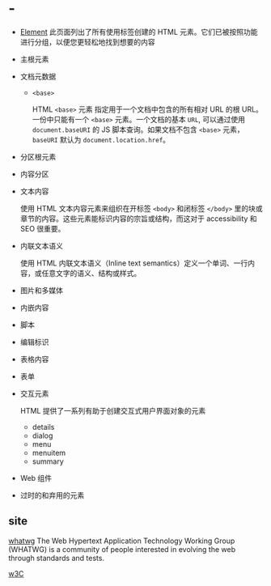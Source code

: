 # -

- [Element](https://developer.mozilla.org/zh-CN/docs/Web/HTML/Element) 此页面列出了所有使用标签创建的 HTML 元素。它们已被按照功能进行分组，以便您更轻松地找到想要的内容

- 主根元素
- 文档元数据
  - `<base>` 

      HTML `<base>` 元素 指定用于一个文档中包含的所有相对 URL 的根 URL。一份中只能有一个 `<base>` 元素。一个文档的基本 `URL`, 可以通过使用 `document.baseURI` 的 JS 脚本查询。如果文档不包含 `<base>` 元素，`baseURI` 默认为 `document.location.href`。
- 分区根元素
- 内容分区
- 文本内容 

  使用 HTML 文本内容元素来组织在开标签 `<body>` 和闭标签 `</body>` 里的块或章节的内容。这些元素能标识内容的宗旨或结构，而这对于 accessibility 和 SEO 很重要。
- 内联文本语义

  使用 HTML 内联文本语义（Inline text semantics）定义一个单词、一行内容，或任意文字的语义、结构或样式。
- 图片和多媒体
- 内嵌内容
- 脚本
- 编辑标识
- 表格内容
- 表单
- 交互元素

  HTML 提供了一系列有助于创建交互式用户界面对象的元素
  - details
  - dialog
  - menu
  - menuitem
  - summary
- Web 组件
- 过时的和弃用的元素

## site

[whatwg](https://spec.whatwg.org/) The Web Hypertext Application Technology Working Group (WHATWG) is a community of people interested in evolving the web through standards and tests.

[w3C](https://www.w3.org/1999/xhtml/)
